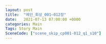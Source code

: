 ```yaml
---
layout: post
title:  "메인_회상_001~012장"
date:   2021-07-13 07:00:00 +0000
categories: Main
Tags: Story Main
SceneCode: ["scene_skip_cp001-012_q1_s10"]
---
```

